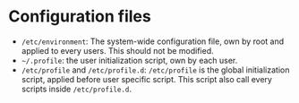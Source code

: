 # Configuration files

- `/etc/environment`: The system-wide configuration file, own by root and applied to every users. This should not be modified.
- `~/.profile`: the user initialization script, own by each user.
- `/etc/profile` and `/etc/profile.d`: `/etc/profile` is the global initialization script, applied before user specific script. This script also call every scripts inside `/etc/profile.d`.